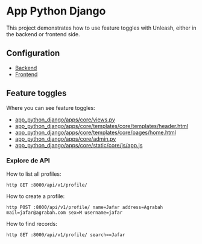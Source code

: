 # App Python Django

This project demonstrates how to use feature toggles with Unleash, either in the backend or frontend side.

## Configuration

- [Backend](./.env.development)
- [Frontend](./app_python_django/apps/core/static/core/js/app.js)

## Feature toggles

Where you can see feature toggles:

- [app_python_django/apps/core/views.py](./app_python_django/apps/core/views.py)
- [app_python_django/apps/core/templates/core/templates/header.html](./app_python_django/apps/core/templates/core/templates/header.html)
- [app_python_django/apps/core/templates/core/pages/home.html](./app_python_django/apps/core/templates/core/pages/home.html)
- [app_python_django/apps/core/admin.py](./app_python_django/apps/core/admin.py)
- [app_python_django/apps/core/static/core/js/app.js](./app_python_django/apps/core/static/core/js/app.js)

### Explore de API

How to list all profiles:

    http GET :8000/api/v1/profile/

How to create a profile:

    http POST :8000/api/v1/profile/ name=Jafar address=Agrabah mail=jafar@agrabah.com sex=M username=jafar

How to find records:

    http GET :8000/api/v1/profile/ search==Jafar
